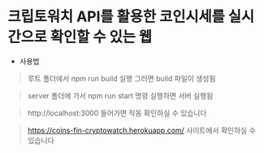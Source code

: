 # 크립토워치 API를 활용한 코인시세를 실시간으로 확인할 수 있는 웹

- 사용법

>루트 폴더에서 npm run build 실행 그러면 build 파일이 생성됨

>server 폴더에 가서 npm run start 명령 실행하면 서버 실행됨

>http://localhost:3000 들어가면 작동 확인하실 수 있습니다

>https://coins-fin-cryptowatch.herokuapp.com/ 사이트에서 확인하실 수 있습니다
